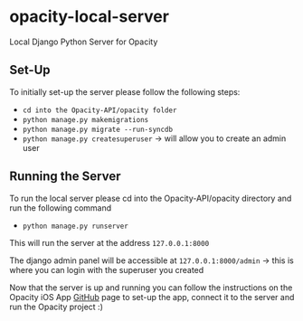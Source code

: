# opacity-local-server
Local Django Python Server for Opacity

## Set-Up

To initially set-up the server please follow the following steps:

- `cd into the Opacity-API/opacity folder`
- `python manage.py makemigrations`
- `python manage.py migrate --run-syncdb`
- `python manage.py createsuperuser` -> will allow you to create an admin user


## Running the Server

To run the local server please cd into the Opacity-API/opacity directory and run the following command

- `python manage.py runserver`

This will run the server at the address `127.0.0.1:8000`

The django admin panel will be accessible at `127.0.0.1:8000/admin` -> this is where you can login with the superuser you created

Now that the server is up and running you can follow the instructions on the Opacity iOS App [GitHub](https://github.com/ronyBesp/opacity-ios-client) page to set-up the app, connect it to the server and run the Opacity project :)


